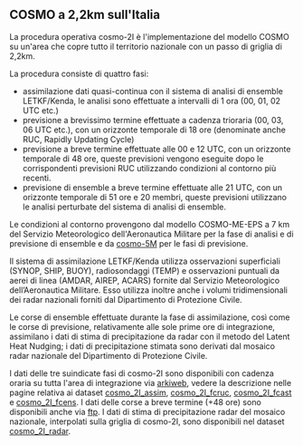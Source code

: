 COSMO a 2,2km sull'Italia
-------------------------

La procedura operativa cosmo-2I è l'implementazione del modello COSMO
su un'area che copre tutto il territorio nazionale con un passo di
griglia di 2,2km.

La procedura consiste di quattro fasi:

- assimilazione dati quasi-continua con il sistema di analisi di
  ensemble LETKF/Kenda, le analisi sono effettuate a intervalli di 1
  ora (00, 01, 02 UTC etc.)
- previsione a brevissimo termine effettuate a cadenza trioraria (00,
  03, 06 UTC etc.), con un orizzonte temporale di 18 ore (denominate
  anche RUC, Rapidly Updating Cycle)
- previsione a breve termine effettuate alle 00 e 12 UTC, con un
  orizzonte temporale di 48 ore, queste previsioni vengono eseguite
  dopo le corrispondenti previsioni RUC utilizzando condizioni al
  contorno più recenti.
- previsione di ensemble a breve termine effettuate alle 21 UTC, con
  un orizzonte temporale di 51 ore e 20 membri, queste previsioni
  utilizzano le analisi perturbate del sistema di analisi di ensemble.

Le condizioni al contorno provengono dal modello COSMO-ME-EPS a 7 km
del Servizio Meteorologico dell'Aeronautica Militare per la fase di
analisi e di previsione di ensemble e da [cosmo-5M](cosmo-5M.md) per le
fasi di previsione.

Il sistema di assimilazione LETKF/Kenda utilizza osservazioni
superficiali (SYNOP, SHIP, BUOY), radiosondaggi (TEMP) e osservazioni
puntuali da aerei di linea (AMDAR, AIREP, ACARS) fornite dal Servizio
Meteorologico dell’Aeronautica Militare. Esso utilizza inoltre anche i
volumi tridimensionali dei radar nazionali forniti dal Dipartimento di
Protezione Civile.

Le corse di ensemble effettuate durante la fase di assimilazione, così
come le corse di previsione, relativamente alle sole prime ore di
integrazione, assimilano i dati di stima di precipitazione da radar
con il metodo del Latent Heat Nudging; i dati di precipitazione
stimata sono derivati dal mosaico radar nazionale del Dipartimento di
Protezione Civile.

I dati delle tre suindicate fasi di cosmo-2I sono disponibili con
cadenza oraria su tutta l'area di integrazione via [arkiweb](arkiweb.md),
vedere la descrizione nelle pagine relativa ai dataset
[cosmo_2I_assim](cosmo_2I_assim.md), [cosmo_2I_fcruc](cosmo_2I_fcruc.md),
[cosmo_2I_fcast](cosmo_2I_fcast.md) e [cosmo_2I_fcens](cosmo_2I_fcens.md). I
dati delle corse a breve termine (+48 ore) sono disponibili anche via
[ftp](ftp). I dati di stima di precipitazione radar del mosaico
nazionale, interpolati sulla griglia di cosmo-2I, sono disponibili nel
dataset [cosmo_2I_radar](cosmo_2I_radar.md).
